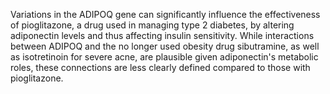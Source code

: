 Variations in the ADIPOQ gene can significantly influence the effectiveness of pioglitazone, a drug used in managing type 2 diabetes, by altering adiponectin levels and thus affecting insulin sensitivity. While interactions between ADIPOQ and the no longer used obesity drug sibutramine, as well as isotretinoin for severe acne, are plausible given adiponectin's metabolic roles, these connections are less clearly defined compared to those with pioglitazone.